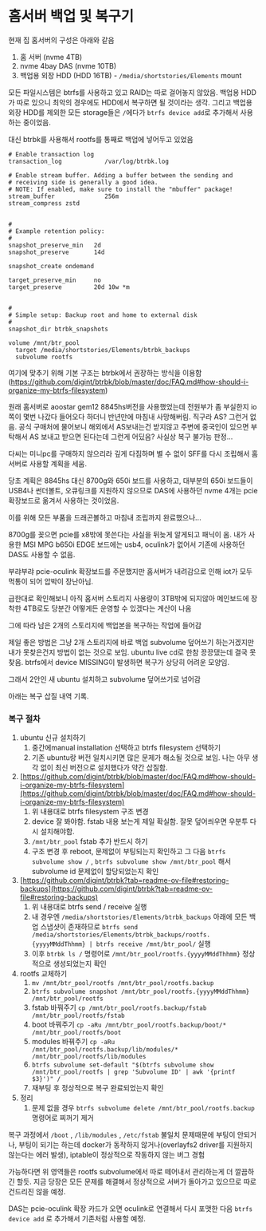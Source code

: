 # 홈서버 백업 및 복구기

현재 집 홈서버의 구성은 아래와 같음

1. 홈 서버 (nvme 4TB)
2. nvme 4bay DAS (nvme 10TB)
3. 백업용 외장 HDD (HDD 16TB) - `/media/shortstories/Elements` mount

모든 파일시스템은 btrfs를 사용하고 있고 RAID는 따로 걸어놓지 않았음. 백업용 HDD가 따로 있으니 최악의 경우에도 HDD에서 복구하면 될 것이라는 생각. 그리고 백업용 외장 HDD를 제외한 모든 storage들은 `/`에다가 `btrfs device add`로 추가해서 사용하는 중이었음.

대신 btrbk를  사용해서 rootfs를 통째로 백업에 넣어두고 있었음

```tsconfig
# Enable transaction log
transaction_log            /var/log/btrbk.log

# Enable stream buffer. Adding a buffer between the sending and
# receiving side is generally a good idea.
# NOTE: If enabled, make sure to install the "mbuffer" package!
stream_buffer              256m
stream_compress zstd


#
# Example retention policy:
#
snapshot_preserve_min   2d
snapshot_preserve       14d

snapshot_create ondemand

target_preserve_min     no
target_preserve         20d 10w *m


#
# Simple setup: Backup root and home to external disk
#
snapshot_dir btrbk_snapshots

volume /mnt/btr_pool
  target /media/shortstories/Elements/btrbk_backups
  subvolume rootfs
```

여기에 맞추기 위해 기본 구조는 btrbk에서 권장하는 방식을 이용함 (https://github.com/digint/btrbk/blob/master/doc/FAQ.md#how-should-i-organize-my-btrfs-filesystem)

원래 홈서버로 aoostar gem12 8845hs버전을 사용했었는데 전원부가 좀 부실한지 io쪽이 몇번 나갔다 들어오다 하더니 반년만에 마침내 사망해버림. 직구라 AS? 그런거 없음. 공식 구매처에 물어보니 해외에서 AS보내는건  받지않고 주변에 중국인이 있으면 부탁해서 AS 보내고 받으면 된다는데 그런게 어딨음? 사실상 복구 불가능 판정...

다씨는 미니pc를 구매하지 않으리라 깊게 다짐하며 별 수 없이 SFF를 다시 조립해서 홈서버로 사용할 계획을 세움.

당초 계획은 8845hs 대신 8700g와 650i 보드를 사용하고, 대부분의 650i 보드들이 USB4나 썬더볼트, 오큐링크를 지원하지 않으므로 DAS에 사용하던 nvme 4개는 pcie 확장보드로 옮겨서 사용하는 것이었음.

이를 위해 모든 부품을 드래곤볼하고 마침내 조립까지 완료했으나...

8700g를 꽂으면 pcie를 x8밖에 못쓴다는 사실을 뒤늦게 알게되고 패닉이 옴. 내가 사용한 MSI MPG b650i  EDGE 보드에는 usb4, oculink가 없어서 기존에 사용하던 DAS도 사용할 수 없음.

부랴부랴 pcie-oculink 확장보드를 주문했지만 홈서버가 내려감으로 인해 iot가 모두 먹통이 되어 압박이 장난아님.

급한대로 확인해보니 아직 홈서버 스토리지 사용량이 3TB밖에 되지않아 메인보드에 장착한 4TB로도 당분간 어떻게든 운영할 수 있겠다는 계산이 나옴

그에 따라 남은 2개의 스토리지에 백업본을 복구하는 작업에 들어감

제일 좋은 방법은 그냥 2개 스토리지에 바로 백업 subvolume 덮어쓰기 하는거겠지만 내가 못찾은건지 방법이 없는 것으로 보임. ubuntu live cd로 한참 끙끙댔는데 결국 못찾음. btrfs에서 device MISSING이 발생하면 복구가 상당히 어려운 모양임.

그래서 2안인 새 ubuntu 설치하고 subvolume 덮어쓰기로 넘어감

아래는 복구 삽질 내역 기록.

### 복구 절차

1. ubuntu 신규 설치하기
   1. 중간에manual installation 선택하고 btrfs filesystem 선택하기
   2. 기존 ubuntu랑 버전 일치시키면 많은 문제가 해소될 것으로 보임. 나는 아무 생각 없이 최신 버전으로 설치했다가 약간 삽질함.
2. [https://github.com/digint/btrbk/blob/master/doc/FAQ.md#how-should-i-organize-my-btrfs-filesystem](https://github.com/digint/btrbk/blob/master/doc/FAQ.md#how-should-i-organize-my-btrfs-filesystem)
   1. 위 내용대로 btrfs filesystem 구조 변경
   2. device 잘 봐야함. fstab 내용 보는게 제일 확실함. 잘못 덮어씌우면 우분투 다시 설치해야함.
   3. `/mnt/btr_pool` fstab 추가 반드시 하기
   4. 구조 변경 후 reboot, 문제없이 부팅되는지 확인하고 그 다음 `btrfs subvolume show /` , `btrfs subvolume show /mnt/btr_pool` 해서 subvolume id 문제없이 할당되었는지 확인
3. [https://github.com/digint/btrbk?tab=readme-ov-file#restoring-backups](https://github.com/digint/btrbk?tab=readme-ov-file#restoring-backups)
   1. 위 내용대로 btrfs send / receive 실행
   2. 내 경우엔 `/media/shortstories/Elements/btrbk_backups` 아래에 모든 백업 스냅샷이 존재하므로 `btrfs send /media/shortstories/Elements/btrbk_backups/rootfs.{yyyyMMddThhmm} | btrfs receive /mnt/btr_pool/` 실행
   3. 이후 `btrbk ls /` 명령어로 `/mnt/btr_pool/rootfs.{yyyyMMddThhmm}` 정상적으로 생성되었는지 확인
4. rootfs 교체하기
   1. `mv /mnt/btr_pool/rootfs /mnt/btr_pool/rootfs.backup`&#x20;
   2. `btrfs subvolume snapshot /mnt/btr_pool/rootfs.{yyyyMMddThhmm} /mnt/btr_pool/rootfs`&#x20;
   3. fstab 바꿔주기 `cp /mnt/btr_pool/rootfs.backup/fstab /mnt/btr_pool/rootfs/fstab`
   4. boot 바꿔주기 `cp -aRu /mnt/btr_pool/rootfs.backup/boot/* /mnt/btr_pool/rootfs/boot`
   5. modules 바꿔주기 `cp -aRu /mnt/btr_pool/rootfs.backup/lib/modules/* /mnt/btr_pool/rootfs/lib/modules`
   6. `btrfs subvolume set-default "$(btrfs subvolume show /mnt/btr_pool/rootfs | grep 'Subvolume ID' | awk '{printf $3}')" /`&#x20;
   7. 재부팅 후 정상적으로 복구 완료되었는지 확인
5. 정리
   1. 문제 없을 경우 `btrfs subvolume delete /mnt/btr_pool/rootfs.backup` 명령어로 찌꺼기 제거&#x20;

복구 과정에서 `/boot` , `/lib/modules` , `/etc/fstab` 불일치 문제때문에 부팅이 안되거나, 부팅이 되기는 하는데 docker가 동작하지 않거나(overlayfs2 driver를 지원하지 않는다는 에러 발생), iptable이 정상적으로 작동하지 않는 버그 경험

가능하다면 위 영역들은 rootfs subvolume에서 따로 떼어내서 관리하는게 더 깔끔하긴 할듯. 지금 당장은 모든 문제를 해결해서 정상적으로 서버가 돌아가고 있으므로 따로 건드리진 않을 예정.

DAS는 pcie-oculink 확장 카드가 오면 oculink로 연결해서 다시 포맷한 다음 `btrfs device add` 로 추가해서 기존처럼 사용할 예정.
